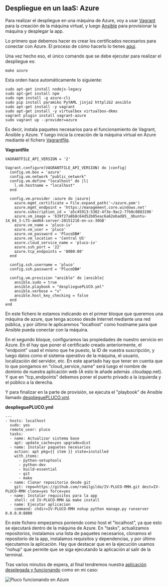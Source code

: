 ## Despliegue en un IaaS: Azure

Para realizar el despliegue en una máquina de Azure, voy a usar [Vagrant](https://www.vagrantup.com/) para la creación de la máquina virtual, y luego [Ansible](http://www.ansible.com/) para provisionar la máquina y desplegar la app.

Lo primero que debemos hacer es crear los certificados necesarios para conectar con Azure. El proceso de cómo hacerlo lo tienes [aqui](https://github.com/romilgildo/IV-PLUCO-RMH/blob/master/crearCertificados.yml).

Una vez hecho eso, el único comando que se debe ejecutar para realizar el despliegue es:

 `make azure`
 
Esta orden hace automáticamente lo siguiente:

```
sudo apt-get install nodejs-legacy
sudo apt-get install npm
sudo npm install -g azure-cli
sudo pip install paramiko PyYAML jinja2 httplib2 ansible
sudo apt-get install -y vagrant
sudo apt-get install -y virtualbox virtualbox-dkms
vagrant plugin install vagrant-azure
sudo vagrant up --provider=azure
```

Es decir, instala paquetes necesarios para el funcionamiento de Vagrant, Ansible y Azure. Y luego inicia la creación de la máquina virtual en Azure mediante el fichero [Vagrantfile](https://github.com/romilgildo/IV-PLUCO-RMH/blob/master/Vagrantfile).

**Vagrantfile**

```
VAGRANTFILE_API_VERSION = '2'

Vagrant.configure(VAGRANTFILE_API_VERSION) do |config|
  config.vm.box = 'azure'
  config.vm.network "public_network"
  config.vm.define "localhost" do |l|
	l.vm.hostname = "localhost"
  end
    
  config.vm.provider :azure do |azure|
    azure.mgmt_certificate = File.expand_path('~/azure.pem')
    azure.mgmt_endpoint = 'https://management.core.windows.net'
    azure.subscription_id = 'a5c45913-5302-4f3e-9ac2-77b0c0883196'
    azure.vm_image = 'b39f27a8b8c64d52b05eac6a62ebad85__Ubuntu-14_04_3-LTS-amd64-server-20151218-en-us-30GB'
    azure.vm_name = 'pluco-iv'
    azure.vm_user = 'pluco'
    azure.vm_password = 'PlucoDB#'
    azure.vm_location = 'Central US' 
    azure.cloud_service_name = 'pluco-iv'
    azure.ssh_port = '22'
    azure.tcp_endpoints = '8000:80'
  end
  
  config.ssh.username = 'pluco' 
  config.ssh.password = 'PlucoDB#'

  config.vm.provision "ansible" do |ansible|
	ansible.sudo = true
    ansible.playbook = "desplieguePLUCO.yml"
	ansible.verbose = "v"
	ansible.host_key_checking = false 
  end
end
``` 

En este fichero le estamos indicando en el primer bloque que queremos una máquina de azure, que tenga acceso desde Internet mediante una red pública, y por último le aplicaremos "localhost" como hostname para que Ansible pueda conectar con la máquina.

En el segundo bloque, configuramos las propiedades de nuestro servicio en Azure. En él hay que poner el certificado creado anteriormente, el "endpoint" usad el mismo que he puesto, la ID de vuestra suscripción, y luego datos como el sistema operativo de la máquina, el usuario, localización del servidor, etc. En este apartado hay que tener en cuenta que lo que pongamos en "cloud_service_name" será luego el nombre de dominio de nuestra aplicación web (A esto le añade además .cloudapp.net). Y que en "tcp_endpoints" debemos poner el puerto privado a la izquierda y el público a la derecha.

Y para finalizar en la parte de provisión, se ejecuta el "playbook" de Ansible llamado [desplieguePLUCO.yml](https://github.com/romilgildo/IV-PLUCO-RMH/blob/master/desplieguePLUCO.yml).

**desplieguePLUCO.yml**

```
---
- hosts: localhost
  sudo: yes
  remote_user: pluco
  tasks:
  - name: Actualizar sistema base
    apt: update_cache=yes upgrade=dist 
  - name: Instalar paquetes necesarios
    action: apt pkg={{ item }} state=installed
    with_items:
      - python-setuptools
      - python-dev
      - build-essential
      - git
      - make
  - name: Clonar repositorio desde git
    git: repo=https://github.com/romilgildo/IV-PLUCO-RMH.git dest=IV-PLUCO-RMH clone=yes force=yes
  - name: Instalar requisitos para la app
    shell: cd IV-PLUCO-RMH && make install
  - name: Ejecutar aplicacion
    command: chdir=IV-PLUCO-RMH nohup python manage.py runserver 0.0.0.0:8000
```

En este fichero empezamos poniendo como host el "localhost", ya que esto se ejecutará dentro de la máquina de Azure. En "tasks", actualizamos repositorios, instalamos una lista de paquetes necesarios, clonamos el repositorio de la app, instalamos requisitos y dependencias, y por último ejecutamos la aplicación. Hay que destacar que en la ejecución usamos "nohup" que permite que se siga ejecutando la aplicación al salir de la terminal.

Tras varios minutos de espera, al final tendremos nuestra [aplicación desplegada y funcionando](http://pluco-iv.cloudapp.net/) como en mi caso:

![Pluco funcionando en Azure](http://i628.photobucket.com/albums/uu6/romilgildo/plucoAzure_zpsgoj0dimp.png~original)

